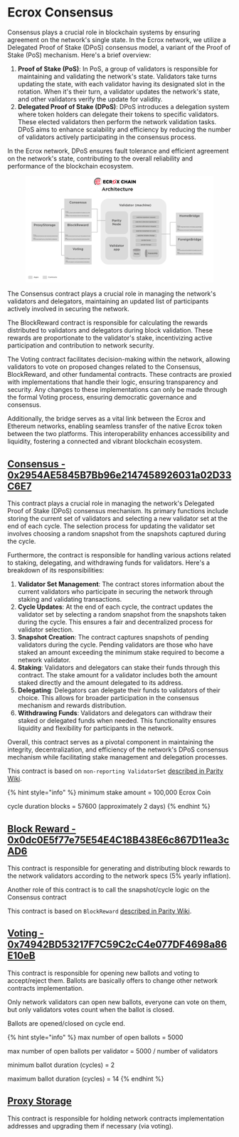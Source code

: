 # Ecrox Consensus

Consensus plays a crucial role in blockchain systems by ensuring agreement on the network's single state. In the Ecrox network, we utilize a Delegated Proof of Stake (DPoS) consensus model, a variant of the Proof of Stake (PoS) mechanism. Here's a brief overview:

1. **Proof of Stake (PoS)**: In PoS, a group of validators is responsible for maintaining and validating the network's state. Validators take turns updating the state, with each validator having its designated slot in the rotation. When it's their turn, a validator updates the network's state, and other validators verify the update for validity.
2. **Delegated Proof of Stake (DPoS)**: DPoS introduces a delegation system where token holders can delegate their tokens to specific validators. These elected validators then perform the network validation tasks. DPoS aims to enhance scalability and efficiency by reducing the number of validators actively participating in the consensus process.

In the Ecrox network, DPoS ensures fault tolerance and efficient agreement on the network's state, contributing to the overall reliability and performance of the blockchain ecosystem.

<figure><img src="../../.gitbook/assets/spaces_4lx06BJBDdtE98Mhq7B8_uploads_git-blob-cd5bcb498a760ab32bce9d7d90c6c68a529a7029_image (3).png" alt=""><figcaption></figcaption></figure>

The Consensus contract plays a crucial role in managing the network's validators and delegators, maintaining an updated list of participants actively involved in securing the network.

The BlockReward contract is responsible for calculating the rewards distributed to validators and delegators during block validation. These rewards are proportionate to the validator's stake, incentivizing active participation and contribution to network security.

The Voting contract facilitates decision-making within the network, allowing validators to vote on proposed changes related to the Consensus, BlockReward, and other fundamental contracts. These contracts are proxied with implementations that handle their logic, ensuring transparency and security. Any changes to these implementations can only be made through the formal Voting process, ensuring democratic governance and consensus.

Additionally, the bridge serves as a vital link between the Ecrox and Ethereum networks, enabling seamless transfer of the native Ecrox token between the two platforms. This interoperability enhances accessibility and liquidity, fostering a connected and vibrant blockchain ecosystem.

## [Consensus - 0x2954AE5845B7Bb96e2147458926031a02D33C6E7](https://ecroxscan.com/address/0x2954AE5845B7Bb96e2147458926031a02D33C6E7)

This contract plays a crucial role in managing the network's Delegated Proof of Stake (DPoS) consensus mechanism. Its primary functions include storing the current set of validators and selecting a new validator set at the end of each cycle. The selection process for updating the validator set involves choosing a random snapshot from the snapshots captured during the cycle.

Furthermore, the contract is responsible for handling various actions related to staking, delegating, and withdrawing funds for validators. Here's a breakdown of its responsibilities:

1. **Validator Set Management**: The contract stores information about the current validators who participate in securing the network through staking and validating transactions.
2. **Cycle Updates**: At the end of each cycle, the contract updates the validator set by selecting a random snapshot from the snapshots taken during the cycle. This ensures a fair and decentralized process for validator selection.
3. **Snapshot Creation**: The contract captures snapshots of pending validators during the cycle. Pending validators are those who have staked an amount exceeding the minimum stake required to become a network validator.
4. **Staking**: Validators and delegators can stake their funds through this contract. The stake amount for a validator includes both the amount staked directly and the amount delegated to its address.
5. **Delegating**: Delegators can delegate their funds to validators of their choice. This allows for broader participation in the consensus mechanism and rewards distribution.
6. **Withdrawing Funds**: Validators and delegators can withdraw their staked or delegated funds when needed. This functionality ensures liquidity and flexibility for participants in the network.

Overall, this contract serves as a pivotal component in maintaining the integrity, decentralization, and efficiency of the network's DPoS consensus mechanism while facilitating stake management and delegation processes.

This contract is based on `non-reporting ValidatorSet` [described in Parity Wiki](https://wiki.parity.io/Validator-Set.html#non-reporting-contract).

{% hint style="info" %}
minimum stake amount = 100,000 Ecrox Coin

cycle duration blocks = 57600 (approximately 2 days)
{% endhint %}

## [Block Reward - 0x0dc0E5f77e75E54E4C18B438E6c867D11ea3cAD6](https://ecroxscan.com/address/0x0dc0E5f77e75E54E4C18B438E6c867D11ea3cAD6)

This contract is responsible for generating and distributing block rewards to the network validators according to the network specs (5% yearly inflation).

Another role of this contract is to call the snapshot/cycle logic on the Consensus contract

This contract is based on `BlockReward` [described in Parity Wiki](https://wiki.parity.io/Block-Reward-Contract).

## [Voting - 0x74942BD53217F7C59C2cC4e077DF4698a86E10eB](https://ecroxscan.com/address/0x74942BD53217F7C59C2cC4e077DF4698a86E10eB)

This contract is responsible for opening new ballots and voting to accept/reject them. Ballots are basically offers to change other network contracts implementation.

Only network validators can open new ballots, everyone can vote on them, but only validators votes count when the ballot is closed.

Ballots are opened/closed on cycle end.

{% hint style="info" %}
max number of open ballots = 5000

max number of open ballots per validator = 5000 / number of validators

minimum ballot duration (cycles) = 2

maximum ballot duration (cycles) = 14
{% endhint %}

## [Proxy Storage](https://ecroxscan.com/address/0x9b66D237552d25Bc7942eF67832663dc264c926B)

This contract is responsible for holding network contracts implementation addresses and upgrading them if necessary (via voting).
